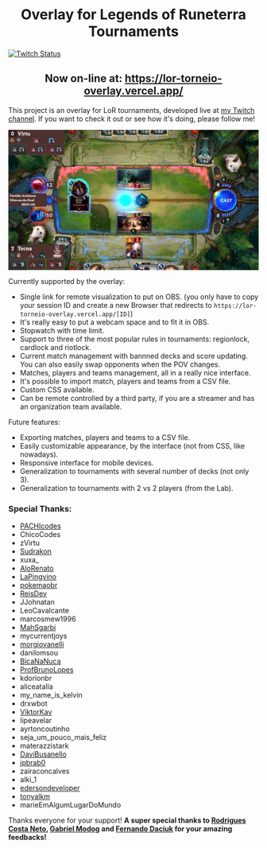 <h1 align="center">Overlay for Legends of Runeterra Tournaments</h1>

<a href="https://www.twitch.tv/xTecna">
  <img alt="Twitch Status" src="https://img.shields.io/twitch/status/xtecna?style=plastic">
</a>

<h2 align="center">Now on-line at: <a href="https://lor-torneio-overlay.vercel.app/">https://lor-torneio-overlay.vercel.app/</a></h2>

This project is an overlay for LoR tournaments, developed live at <a href="https://www.twitch.tv/xtecna">my Twitch channel</a>. If you want to check it out or see how it's doing, please follow me!

<img align="center" alt="Screenshot" src="./frontend/src/assets/ExemploTela.png">

Currently supported by the overlay:
<ul>
  <li>Single link for remote visualization to put on OBS. (you only have to copy your session ID and create a new Browser that redirects to <code>https://lor-torneio-overlay.vercel.app/[ID]</code>)</li>
  <li>It's really easy to put a webcam space and to fit it in OBS.</li>
  <li>Stopwatch with time limit.</li>
  <li>Support to three of the most popular rules in tournaments: regionlock, cardlock and riotlock.</li>
  <li>Current match management with bannned decks and score updating. You can also easily swap opponents when the POV changes.</li>
  <li>Matches, players and teams management, all in a really nice interface.</li>
  <li>It's possible to import match, players and teams from a CSV file.</li>
  <li>Custom CSS available.</li>
  <li>Can be remote controlled by a third party, if you are a streamer and has an organization team available.</li>
</ul>

Future features:
<ul>
  <li>Exporting matches, players and teams to a CSV file.</li>
  <li>Easily customizable appearance, by the interface (not from CSS, like nowadays).</li>
  <li>Responsive interface for mobile devices.</li>
  <li>Generalization to tournaments with several number of decks (not only 3).</li>
  <li>Generalization to tournaments with 2 vs 2 players (from the Lab).</li>
</ul>

<h3>Special Thanks:</h3>

<ul>
  <li><a href="https://www.twitch.tv/pachicodes">PACHIcodes</a></li>
  <li>ChicoCodes</li>
  <li>zVirtu</li>
  <li><a href="https://www.twitch.tv/sudrakon">Sudrakon</a></li>
  <li>xuxa_</li>
  <li><a href="https://www.twitch.tv/alorenato">AloRenato</a></li>
  <li><a href="https://www.twitch.tv/lapingvino">LaPingvino</a></li>
  <li><a href="https://www.twitch.tv/pokemaobr">pokemaobr</a></li>
  <li><a href="https://www.twitch.tv/reisdev">ReisDev</a></li>
  <li>JJohnatan</li>
  <li>LeoCavalcante</li>
  <li>marcosmew1996</li>
  <li><a href="https://www.twitch.tv/mahsgarbi">MahSgarbi</a></li>
  <li>mycurrentjoys</li>
  <li><a href="https://www.twitch.tv/morgiovanelli">morgiovanelli</a></li>
  <li>danilomsou</li>
  <li><a href="https://www.twitch.tv/bicananuca">BicaNaNuca</a></li>
  <li><a href="https://www.twitch.tv/profbrunolopes">ProfBrunoLopes</a></li>
  <li>kdorionbr</li>
  <li>aliceatalla</li>
  <li>my_name_is_kelvin</li>
  <li>drxwbot</li>
  <li><a href="https://www.twitch.tv/viktorkav">ViktorKav</a></li>
  <li>lipeavelar</li>
  <li>ayrtoncoutinho</li>
  <li>seja_um_pouco_mais_feliz</li>
  <li>materazzistark</li>
  <li><a href="https://www.twitch.tv/davibusanello">DaviBusanello</a></li>
  <li><a href="https://www.twitch.tv/jpbrab0">jpbrab0</a></li>
  <li>zairaconcalves</li>
  <li>alki_1</li>
  <li><a href="https://www.twitch.tv/edersondeveloper">edersondeveloper</a></li>
  <li><a href="https://www.twitch.tv/tonyalkm">tonyalkm</a></li>
  <li>marieEmAlgumLugarDoMundo</li>
</ul>

Thanks everyone for your support! <strong>A super special thanks to <a href="https://github.com/RodriguesCosta">Rodrigues Costa Neto</a>, <a href="https://github.com/GabrielModog">Gabriel Modog</a> and <a href="https://github.com/fdaciuk">Fernando Daciuk</a> for your amazing feedbacks!</strong>
